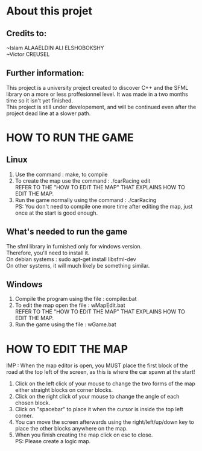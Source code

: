 # About this projet
## Credits to:
~Islam ALAAELDIN ALI ELSHOBOKSHY<br />
~Victor CREUSEL
## Further information:
This project is a university project created to discover C++ and the SFML library on a more or less proffesionnel level. It was made in a two months time so it isn't yet finished.<br />
This project is still under developement, and will be continued even after the project dead line at a slower path.<br />

# HOW TO RUN THE GAME 
## Linux
1) Use the command : make, to compile<br />
2) To create the map use the command : ./carRacing edit<br />
REFER TO THE "HOW TO EDIT THE MAP" THAT EXPLAINS HOW TO EDIT THE MAP.<br />
3) Run the game normally using the command : ./carRacing<br />
PS: You don't need to compile one more time after editing the map, just once at the start is good enough.<br />
## What's needed to run the game
The sfml library in furnished only for windows version.<br/>
Therefore, you'll need to install it.<br/>
On debian systems : sudo apt-get install libsfml-dev<br/>
On other systems, it will much likely be something similar.

## Windows 
1) Compile the program using the file : compiler.bat<br />
2) To edit the map open the file : wMapEdit.bat<br />
REFER TO THE "HOW TO EDIT THE MAP" THAT EXPLAINS HOW TO EDIT THE MAP.<br />
3) Run the game using the file : wGame.bat<br />

# HOW TO EDIT THE MAP
IMP : When the map editor is open, you MUST place the first block of the road at the top left of the screen, as this is where the car spawn at the start!<br />
1) Click on the left click of your mouse to change the two forms of the map either straight blocks on corner blocks.<br />
2) Click on the right click of your mouse to change the angle of each chosen block.<br />
3) Click on "spacebar" to place it when the cursor is inside the top left corner.<br />
4) You can move the screen afterwards using the right/left/up/down key to place the other blocks anywhere on the map.<br />
5) When you finish creating the map click on esc to close.<br />
PS: Please create a logic map.<br />
